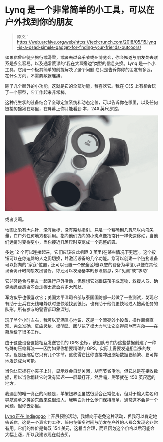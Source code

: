 # Lynq 是一个非常简单的小工具，可以在户外找到你的朋友

> 原文：<https://web.archive.org/web/https://techcrunch.com/2018/05/15/lynq-is-a-dead-simple-gadget-for-finding-your-friends-outdoors/>

如果你曾经徒步旅行或滑雪，或者去过音乐节或州博览会，你会知道与朋友失去联系是多么容易，以及通常荒谬的“我在大事旁边”类型的信息交换。Lynq 是一个小工具，它用一个极其简单的前提解决了这个问题:它只是告诉你你的朋友有多远，在什么方向，不需要数据连接。

除了几个额外的小功能，这就是它的全部功能，我喜欢它。我在 CES 上有机会玩了一个原型，它工作起来非常棒。

这种花生状的设备结合了全球定位系统和动态定位，可以告诉你在哪里，以及任何链接的猞猁在哪里，在屏幕上你只能看到:本，240 英尺*那边*。

![](img/df4ef947eaaaf7350da5b2f9c9f1767c.png)

或者艾莉。

地图上没有大头针，没有坐标，没有路线指引。只是一个精确到几英尺以内的矢量，在户外任何地方都适用。指向他们方向的小斑点像指南针一样快速移动，当他们远离时变得更小，当你接近几英尺时变宽成一个完整的圆。

多达 12 个可以连接起来，它们应该彼此相距 3 英里(在某些情况下更远)。这个按钮可以在你追踪的人之间切换，并激活设备的几个功能。您可以创建一个链接设备可以指向的“家庭”位置，还可以设置一个安全区域(以您的设备为半径),以便在其他设备离开时向您发出警告。你还可以发送基本的预设信息，如“见面”或“求助”

它非常适合与朋友一起进行户外活动，但想想它对跟踪孩子或宠物、救援人员、确保痴呆症患者不会走得太远会有多大帮助。

军方似乎也很喜欢它；美国太平洋司令部与泰国国防部一起做了一些测试，发现它有助于士兵在无线电静默时更快地找到彼此，也有助于他们更快地进入搜索任务的队形。所有参与的警官都印象深刻。

玩了半个小时左右，我可以充满信心地说，这是一个漂亮的小设备，操作超级直观，完全准确，反应灵敏。很明显，团队花了很大力气让它变得简单而有效——在幕后做了很多工作。

由于这些设备直接相互发送它们的 GPS 坐标，该团队专门为这些数据创建了一种特殊的压缩算法——因为如果你想要精确的 GPS，实际上需要发送相当多的数字。但是压缩后它只有几个字节，这使得它比你直接冲出原始数据更频繁、更可靠地发送成为可能。

当你让它挂在小夹子上时，显示器会自动关闭，从而节省电池，但它总是在接收数据，所以当你翻转它时没有延迟——屏幕打开，然后嘣，贝蒂就在 450 英尺远的地方。

我遇到的唯一真正的问题是，单按钮界面虽然很适合正常使用，但对于输入姓名和导航菜单之类的东西来说很烦人。我明白为什么他们保持简单，通常这不会是一个问题，但你去那里。

[Lynq 正在 Indiegogo](https://web.archive.org/web/20230325190643/https://www.indiegogo.com/projects/lynq-location-tracking-even-when-cell-phones-fail-family-kids#/) 上开展预购活动，我倾向于避免这种活动，但我可以肯定地告诉你，这是一个真实的工作，任何花很多时间与朋友在户外的人都会发现这非常有用。它们的售价是每双 154 美元，这相当合理，而且因为这个价格以后可能会大幅上涨，所以我建议现在就去买。